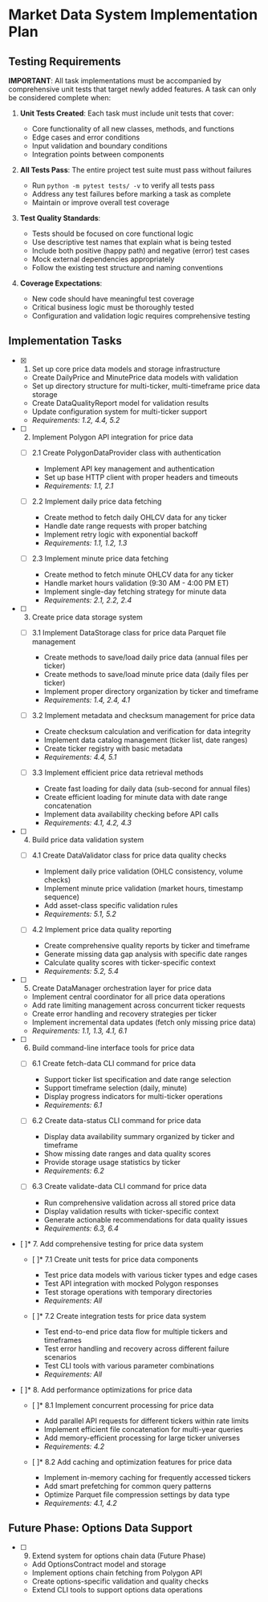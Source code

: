 # Market Data System Implementation Plan

## Testing Requirements

**IMPORTANT**: All task implementations must be accompanied by comprehensive unit tests that target newly added features. A task can only be considered complete when:

1. **Unit Tests Created**: Each task must include unit tests that cover:

   - Core functionality of all new classes, methods, and functions
   - Edge cases and error conditions
   - Input validation and boundary conditions
   - Integration points between components

2. **All Tests Pass**: The entire project test suite must pass without failures

   - Run `python -m pytest tests/ -v` to verify all tests pass
   - Address any test failures before marking a task as complete
   - Maintain or improve overall test coverage

3. **Test Quality Standards**:

   - Tests should be focused on core functional logic
   - Use descriptive test names that explain what is being tested
   - Include both positive (happy path) and negative (error) test cases
   - Mock external dependencies appropriately
   - Follow the existing test structure and naming conventions

4. **Coverage Expectations**:
   - New code should have meaningful test coverage
   - Critical business logic must be thoroughly tested
   - Configuration and validation logic requires comprehensive testing

## Implementation Tasks

- [x] 1. Set up core price data models and storage infrastructure

  - Create DailyPrice and MinutePrice data models with validation
  - Set up directory structure for multi-ticker, multi-timeframe price data storage
  - Create DataQualityReport model for validation results
  - Update configuration system for multi-ticker support
  - _Requirements: 1.2, 4.4, 5.2_

- [ ] 2. Implement Polygon API integration for price data

  - [ ] 2.1 Create PolygonDataProvider class with authentication

    - Implement API key management and authentication
    - Set up base HTTP client with proper headers and timeouts
    - _Requirements: 1.1, 2.1_

  - [ ] 2.2 Implement daily price data fetching

    - Create method to fetch daily OHLCV data for any ticker
    - Handle date range requests with proper batching
    - Implement retry logic with exponential backoff
    - _Requirements: 1.1, 1.2, 1.3_

  - [ ] 2.3 Implement minute price data fetching
    - Create method to fetch minute OHLCV data for any ticker
    - Handle market hours validation (9:30 AM - 4:00 PM ET)
    - Implement single-day fetching strategy for minute data
    - _Requirements: 2.1, 2.2, 2.4_

- [ ] 3. Create price data storage system

  - [ ] 3.1 Implement DataStorage class for price data Parquet file management

    - Create methods to save/load daily price data (annual files per ticker)
    - Create methods to save/load minute price data (daily files per ticker)
    - Implement proper directory organization by ticker and timeframe
    - _Requirements: 1.4, 2.4, 4.1_

  - [ ] 3.2 Implement metadata and checksum management for price data

    - Create checksum calculation and verification for data integrity
    - Implement data catalog management (ticker list, date ranges)
    - Create ticker registry with basic metadata
    - _Requirements: 4.4, 5.1_

  - [ ] 3.3 Implement efficient price data retrieval methods
    - Create fast loading for daily data (sub-second for annual files)
    - Create efficient loading for minute data with date range concatenation
    - Implement data availability checking before API calls
    - _Requirements: 4.1, 4.2, 4.3_

- [ ] 4. Build price data validation system

  - [ ] 4.1 Create DataValidator class for price data quality checks

    - Implement daily price validation (OHLC consistency, volume checks)
    - Implement minute price validation (market hours, timestamp sequence)
    - Add asset-class specific validation rules
    - _Requirements: 5.1, 5.2_

  - [ ] 4.2 Implement price data quality reporting
    - Create comprehensive quality reports by ticker and timeframe
    - Generate missing data gap analysis with specific date ranges
    - Calculate quality scores with ticker-specific context
    - _Requirements: 5.2, 5.4_

- [ ] 5. Create DataManager orchestration layer for price data

  - Implement central coordinator for all price data operations
  - Add rate limiting management across concurrent ticker requests
  - Create error handling and recovery strategies per ticker
  - Implement incremental data updates (fetch only missing price data)
  - _Requirements: 1.1, 1.3, 4.1, 6.1_

- [ ] 6. Build command-line interface tools for price data

  - [ ] 6.1 Create fetch-data CLI command for price data

    - Support ticker list specification and date range selection
    - Support timeframe selection (daily, minute)
    - Display progress indicators for multi-ticker operations
    - _Requirements: 6.1_

  - [ ] 6.2 Create data-status CLI command for price data

    - Display data availability summary organized by ticker and timeframe
    - Show missing date ranges and data quality scores
    - Provide storage usage statistics by ticker
    - _Requirements: 6.2_

  - [ ] 6.3 Create validate-data CLI command for price data
    - Run comprehensive validation across all stored price data
    - Display validation results with ticker-specific context
    - Generate actionable recommendations for data quality issues
    - _Requirements: 6.3, 6.4_

- [ ]\* 7. Add comprehensive testing for price data system

  - [ ]\* 7.1 Create unit tests for price data components

    - Test price data models with various ticker types and edge cases
    - Test API integration with mocked Polygon responses
    - Test storage operations with temporary directories
    - _Requirements: All_

  - [ ]\* 7.2 Create integration tests for price data system
    - Test end-to-end price data flow for multiple tickers and timeframes
    - Test error handling and recovery across different failure scenarios
    - Test CLI tools with various parameter combinations
    - _Requirements: All_

- [ ]\* 8. Add performance optimizations for price data

  - [ ]\* 8.1 Implement concurrent processing for price data

    - Add parallel API requests for different tickers within rate limits
    - Implement efficient file concatenation for multi-year queries
    - Add memory-efficient processing for large ticker universes
    - _Requirements: 4.2_

  - [ ]\* 8.2 Add caching and optimization features for price data
    - Implement in-memory caching for frequently accessed tickers
    - Add smart prefetching for common query patterns
    - Optimize Parquet file compression settings by data type
    - _Requirements: 4.1, 4.2_

## Future Phase: Options Data Support

- [ ] 9. Extend system for options chain data (Future Phase)
  - Add OptionsContract model and storage
  - Implement options chain fetching from Polygon API
  - Create options-specific validation and quality checks
  - Extend CLI tools to support options data operations
